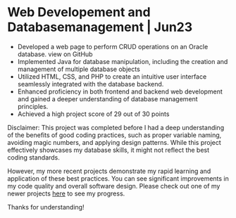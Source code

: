 # Web Developement and Databasemanagement | Jun23

- Developed a web page to perform CRUD operations on an Oracle database. view on GitHub
- Implemented Java for database manipulation, including the creation and management of multiple database objects
- Utilized HTML, CSS, and PHP to create an intuitive user interface seamlessly integrated with the database backend.
- Enhanced proficiency in both frontend and backend web development and gained a deeper understanding of database management principles.
- Achieved a high project score of 29 out of 30 points

Disclaimer: This project was completed before I had a deep understanding of the benefits of good coding practices, such as proper variable naming, avoiding magic numbers, and applying design patterns. While this project effectively showcases my database skills, it might not reflect the best coding standards.

However, my more recent projects demonstrate my rapid learning and application of these best practices. You can see significant improvements in my code quality and overall software design. Please check out one of my newer projects [here](https://github.com/mobuya/softwareeEgineering.git) to see my progress.

Thanks for understanding! 
